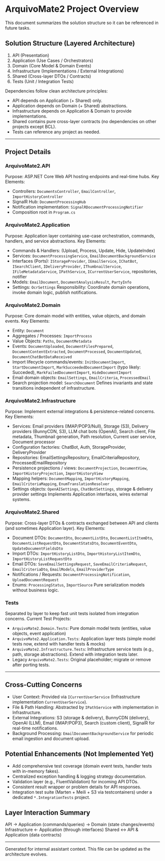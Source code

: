 # ArquivoMate2 Project Overview

This document summarizes the solution structure so it can be referenced in future tasks.

## Solution Structure (Layered Architecture)

1. API (Presentation)
2. Application (Use Cases / Orchestrators)
3. Domain (Core Model & Domain Events)
4. Infrastructure (Implementations / External Integrations)
5. Shared (Cross-layer DTOs / Contracts)
6. Tests (Unit / Integration Tests)

Dependencies follow clean architecture principles:
- API depends on Application (+ Shared) only.
- Application depends on Domain (+ Shared) abstractions.
- Infrastructure depends on Application & Domain to provide implementations.
- Shared contains pure cross-layer contracts (no dependencies on other projects except BCL).
- Tests can reference any project as needed.

---
## Project Details

### ArquivoMate2.API
Purpose: ASP.NET Core Web API hosting endpoints and real-time hubs.
Key Elements:
- Controllers: `DocumentsController`, `EmailController`, `ImportHistoryController`
- SignalR Hub: `DocumentProcessingHub`
- Notification implementation: `SignalRDocumentProcessingNotifier`
- Composition root in `Program.cs`

### ArquivoMate2.Application
Purpose: Application layer containing use-case orchestration, commands, handlers, and service abstractions.
Key Elements:
- Commands & Handlers: (Upload, Process, Update, Hide, UpdateIndex)
- Services: `DocumentProcessingService`, `EmailDocumentBackgroundService`
- Interfaces (Ports): `IStorageProvider`, `IEmailService`, `IChatBot`, `ISearchClient`, `IDeliveryProvider`, `IThumbnailService`, `IFileMetadataService`, `IPathService`, `ICurrentUserService`, repositories, notifier
- Models: `EmailDocument`, `DocumentAnalysisResult`, `PartyInfo`
- Settings: `OcrSettings`
Responsibility: Coordinate domain operations, invoke domain logic, publish notifications.

### ArquivoMate2.Domain
Purpose: Core domain model with entities, value objects, and domain events.
Key Elements:
- Entity: `Document`
- Aggregates / Processes: `ImportProcess`
- Value Objects: `Paths`, `DocumentMetadata`
- Events: `DocumentUploaded`, `DocumentFilesPrepared`, `DocumentContentExtracted`, `DocumentProcessed`, `DocumentUpdated`, `DocumentChatBotDataReceived`
- Import lifecycle commands/events: `InitDocumentImport`, `StartDocumentImport`, `MarkSucceededDocumentImport` (typo likely: Succeded), `MarkFailedDocumentImport`, `HideDocumentImport`
- Email domain objects: `EmailSettings`, `EmailCriteria`, `ProcessedEmail`
- Search projection model: `SearchDocument`
Defines invariants and state transitions independent of infrastructure.

### ArquivoMate2.Infrastructure
Purpose: Implement external integrations & persistence-related concerns.
Key Elements:
- Services: Email providers (IMAP/POP3/Null), Storage (S3), Delivery providers (BunnyCDN, S3), LLM chat bots (OpenAI), Search client, File metadata, Thumbnail generation, Path resolution, Current user service, Document processor
- Configuration factories: ChatBot, Auth, StorageProvider, DeliveryProvider
- Repositories: EmailSettingsRepository, EmailCriteriaRepository, ProcessedEmailRepository
- Persistence projections / views: `DocumentProjection`, `DocumentView`, `ImportHistoryProjection`, `ImportHistoryView`
- Mapping helpers: `DocumentMapping`, `ImportHistoryMapping`, `EmailCriteriaMapping`, `EnumTranslationResolver`
- Settings objects: `OpenAISettings`, `ChatBotSettings`, storage & delivery provider settings
Implements Application interfaces, wires external systems.

### ArquivoMate2.Shared
Purpose: Cross-layer DTOs & contracts exchanged between API and clients (and sometimes Application layer).
Key Elements:
- Document DTOs: `DocumentDto`, `DocumentListDto`, `DocumentListItemDto`, `DocumentListRequestDto`, `DocumentStatsDto`, `DocumentEventDto`, `UpdateDocumentFieldsDto`
- Import DTOs: `ImportHistoryListDto`, `ImportHistoryListItemDto`, `ImportHistoryListRequestDto`
- Email DTOs: `SaveEmailSettingsRequest`, `SaveEmailCriteriaRequest`, `EmailCriteriaDto`, `EmailModels`, `EmailProviderType`
- Notifications / Requests: `DocumentProcessingNotification`, `UploadDocumentRequest`
- Enums: `ProcessingStatus`, `ImportSource`
Pure serialization models without business logic.

### Tests
Separated by layer to keep fast unit tests isolated from integration concerns.
Current Test Projects:
- `ArquivoMate2.Domain.Tests`: Pure domain model tests (entities, value objects, event application)
- `ArquivoMate2.Application.Tests`: Application layer tests (simple model tests now, extend with handler tests & mocks)
- `ArquivoMate2.Infrastructure.Tests`: Infrastructure service tests (e.g., path, storage abstractions). Extend with integration tests later.
- Legacy `ArquivoMate2.Tests`: Original placeholder; migrate or remove after porting tests.

---
## Cross-Cutting Concerns
- User Context: Provided via `ICurrentUserService` (Infrastructure implementation `CurrentUserService`).
- File & Path Handling: Abstracted by `IPathService` with implementation in Infrastructure.
- External Integrations: S3 (storage & delivery), BunnyCDN (delivery), OpenAI (LLM), Email (IMAP/POP3), Search (custom client), SignalR for real-time notifications.
- Background Processing: `EmailDocumentBackgroundService` for periodic email ingestion and document upload.

## Potential Enhancements (Not Implemented Yet)
- Add comprehensive test coverage (domain event tests, handler tests with in-memory fakes).
- Centralized exception handling & logging strategy documentation.
- Validation layer (e.g., FluentValidation) for incoming API DTOs.
- Consistent result wrapper or problem details for API responses.
- Integration test suite (Marten + Meili + S3 via testcontainers) under a dedicated `*.IntegrationTests` project.

## Layer Interaction Summary
API -> Application (commands/queries) -> Domain (state changes/events)
Infrastructure <- Application (through interfaces)
Shared <-> API & Application (data contracts)

---
Generated for internal assistant context. This file can be updated as the architecture evolves.

